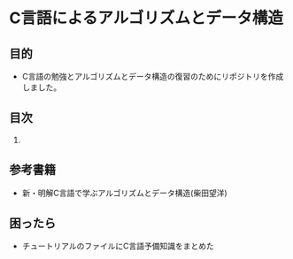 # C言語によるアルゴリズムとデータ構造
## 目的
- C言語の勉強とアルゴリズムとデータ構造の復習のためにリポジトリを作成しました。
## 目次
1. 
## 参考書籍
- 新・明解C言語で学ぶアルゴリズムとデータ構造(柴田望洋)
## 困ったら
- チュートリアルのファイルにC言語予備知識をまとめた